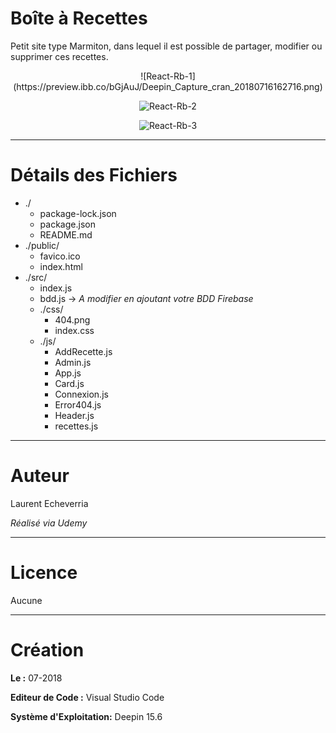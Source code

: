 # Boîte à Recettes

Petit site type Marmiton, dans lequel il est possible de partager, modifier ou supprimer ces recettes.

<center> ![React-Rb-1](https://preview.ibb.co/bGjAuJ/Deepin_Capture_cran_20180716162716.png)

![React-Rb-2](https://preview.ibb.co/dbzzod/Deepin_Capture_cran_20180716162638.png)

![React-Rb-3](https://preview.ibb.co/bJ33EJ/Deepin_Capture_cran_20180716162700.png)</center>

---

# Détails des Fichiers

* ./
    * package-lock.json
    * package.json
    * README.md
* ./public/
    * favico.ico
    * index.html
* ./src/
    * index.js
    * bdd.js -> _A modifier en ajoutant votre BDD Firebase_
    * ./css/
        * 404.png
        * index.css
    * ./js/
        * AddRecette.js
        * Admin.js
        * App.js
        * Card.js
        * Connexion.js
        * Error404.js
        * Header.js
        * recettes.js


---

# Auteur

Laurent Echeverria

_Réalisé via Udemy_

---

# Licence

Aucune

---

# Création

**Le :** 07-2018

**Editeur de Code :** Visual Studio Code

**Système d'Exploitation:** Deepin 15.6
